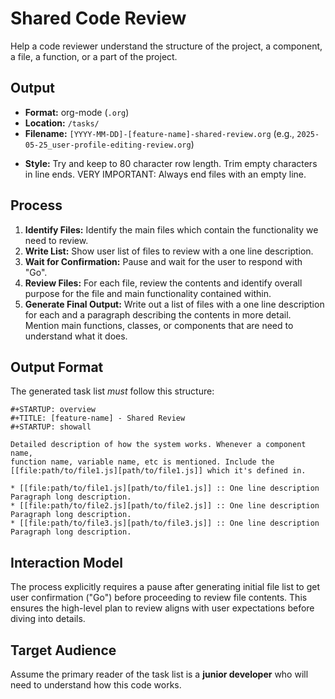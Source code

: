 # Shared Code Review

Help a code reviewer understand the structure of the project, a component, a
file, a function, or a part of the project.

## Output
- **Format:** org-mode (`.org`)
- **Location:** `/tasks/`
- **Filename:** `[YYYY-MM-DD]-[feature-name]-shared-review.org` (e.g., `2025-05-25_user-profile-editing-review.org`)
* **Style:** Try and keep to 80 character row length. Trim empty characters in
  line ends. VERY IMPORTANT: Always end files with an empty line.

## Process
1. **Identify Files:** Identify the main files which contain the functionality we
   need to review.
2. **Write List:** Show user list of files to review with a one line
   description.
3. **Wait for Confirmation:** Pause and wait for the user to respond with "Go".
4. **Review Files:** For each file, review the contents and identify overall
   purpose for the file and main functionality contained within.
5. **Generate Final Output:** Write out a list of files with a one line
   description for each and a paragraph describing the contents in more
   detail. Mention main functions, classes, or components that are need to
   understand what it does.

## Output Format
The generated task list _must_ follow this structure:

```org-mode
#+STARTUP: overview
#+TITLE: [feature-name] - Shared Review
#+STARTUP: showall

Detailed description of how the system works. Whenever a component name,
function name, variable name, etc is mentioned. Include the
[[file:path/to/file1.js][path/to/file1.js]] which it's defined in.

* [[file:path/to/file1.js][path/to/file1.js]] :: One line description
Paragraph long description.
* [[file:path/to/file2.js][path/to/file2.js]] :: One line description
Paragraph long description.
* [[file:path/to/file3.js][path/to/file3.js]] :: One line description
Paragraph long description.
```

## Interaction Model
The process explicitly requires a pause after generating initial file list to
get user confirmation ("Go") before proceeding to review file contents. This
ensures the high-level plan to review aligns with user expectations before
diving into details.


## Target Audience
Assume the primary reader of the task list is a **junior developer** who will
need to understand how this code works.
